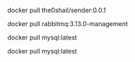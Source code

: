 docker pull the0shail/sender:0.0.1

docker pull rabbitmq:3.13.0-management

docker pull mysql:latest

docker pull mysql:latest
